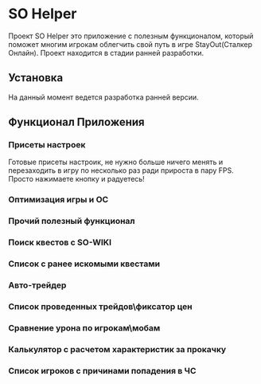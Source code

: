 # SO Helper
 Проект SO Helper это приложение с полезным функционалом, который поможет многим игрокам облегчить свой путь в игре StayOut(Сталкер Онлайн). Проект находится в стадии ранней разработки.
 
 ## Установка
 На данный момент ведется разработка ранней версии.
 
 ## Функционал Приложения
 ### Присеты настроек
 Готовые присеты настроик, не нужно больше ничего менять и перезаходить в игру по несколько раз ради прироста в пару FPS. Просто нажимаете кнопку и радуетесь!
 ### Оптимизация игры и ОС
 ### Прочий полезный функционал
 ### Поиск квестов с SO-WIKI
 ### Список с ранее искомыми квестами
 ### Авто-трейдер
 ### Список проведенных трейдов\фиксатор цен
 ### Сравнение урона по игрокам\мобам
 ### Калькулятор с расчетом характеристик за прокачку
 ### Список игроков с причинами попадения в ЧС
   
